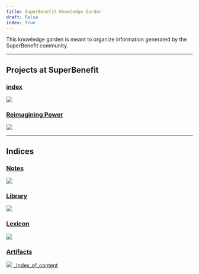 ```yaml
---
title: SuperBenefit Knowledge Garden
draft: False
index: True
---
```


This knowledge garden is meant to organize information generated by the SuperBenefit community. 

---

## Projects at SuperBenefit

### [index](notes/primitives-project/index.md)

![](notes/primitives-project/index.md#^502d53)

### [Reimagining Power](notes/Reimagining%20Power.md)

![](notes/Reimagining%20Power.md#^5b4dff)

---

## Indices

### [Notes](notes/index.md)

![](notes/index.md#^5197a8)

### [Library](library/index.md)

![](library/index.md#^2cfaec)

### [Lexicon](lexicon/index.md)

![](lexicon/index.md#^9b312a)

### [Artifacts](artifacts/index.md)

![](artifacts/index.md#^c5ed6c)
[_Index_of_content](_Index_of_content.md)
